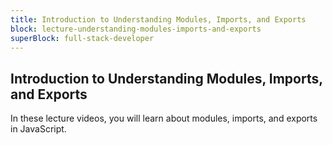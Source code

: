 ```yaml
---
title: Introduction to Understanding Modules, Imports, and Exports
block: lecture-understanding-modules-imports-and-exports
superBlock: full-stack-developer
---
```


## Introduction to Understanding Modules, Imports, and Exports

In these lecture videos, you will learn about modules, imports, and exports in JavaScript.
